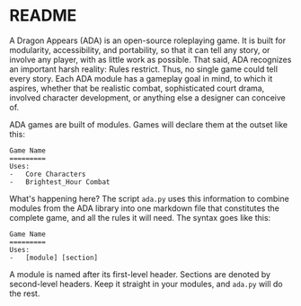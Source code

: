README
======
A Dragon Appears (ADA) is an open-source roleplaying game. It is built for modularity, accessibility, and portability, so that it can tell any story, or involve any player, with as little work as possible. That said, ADA recognizes an important harsh reality: Rules restrict. Thus, no single game could tell every story. Each ADA module has a gameplay goal in mind, to which it aspires, whether that be realistic combat, sophisticated court drama, involved character development, or anything else a designer can conceive of.

ADA games are built of modules. Games will declare them at the outset like this:

	Game Name
	=========
	Uses:
	-	Core Characters
	-	Brightest_Hour Combat

What's happening here? The script `ada.py` uses this information to combine modules from the ADA library into one markdown file that constitutes the complete game, and all the rules it will need. The syntax goes like this:

	Game Name
	=========
	Uses:
	-	[module] [section]

A module is named after its first-level header. Sections are denoted by second-level headers. Keep it straight in your modules, and `ada.py` will do the rest.